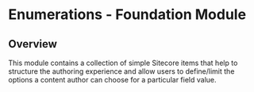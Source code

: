 # Enumerations - Foundation Module

## Overview

This module contains a collection of simple Sitecore items that help to structure the authoring experience and allow users to define/limit the options a content author can choose for a particular field value.